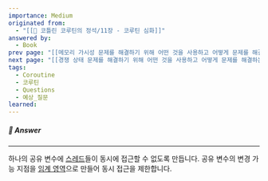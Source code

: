 ```yaml
---
importance: Medium
originated from:
  - "[[📘 코틀린 코루틴의 정석/11장 - 코루틴 심화]]"
answered by:
  - Book
prev page: "[[메모리 가시성 문제를 해결하기 위해 어떤 것을 사용하고 어떻게 문제를 해결하며, 또 왜 근본적으로 해결될 수 없는지 설명해주세요.]]"
next page: "[[경쟁 상태 문제를 해결하기 위해 어떤 것을 사용하고 어떻게 문제를 해결하는지 설명해주세요.]]"
tags:
  - Coroutine
  - 코루틴
  - Questions
  - 예상_질문
learned:
---
```

##### 💬 Answer
---
하나의 공유 변수에 [스레드](스레드.md)들이 동시에 접근할 수 없도록 만듭니다.
공유 변수의 변경 가능 지점을 [임계 영역](임계%20영역.md)으로 만들어 동시 접근을 제한합니다.
